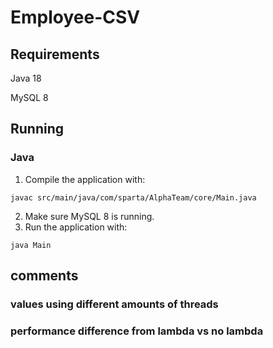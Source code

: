 # Employee-CSV
## Requirements
Java 18

MySQL 8

## Running
### Java
1. Compile the application with:
```shell
javac src/main/java/com/sparta/AlphaTeam/core/Main.java
```
2. Make sure MySQL 8 is running.
3. Run the application with:
```shell
java Main
```


## comments
### values using different amounts of threads

### performance difference from lambda vs no lambda
